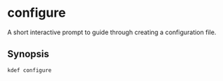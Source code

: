 # configure
A short interactive prompt to guide through creating a configuration file.

## Synopsis

```sh
kdef configure
```
